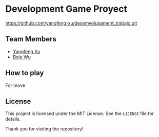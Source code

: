 # Development Game Proyect

https://github.com/yangfeng-xu/desemvolupament_trabajo.git

## Team Members

- [Yangfeng Xu](https://github.com/yangfeng-xu)
- [Bole Wu](https://github.com/Bole05)

## How to play

For move

## License

This project is licensed under the MIT License. See the `LICENSE` file for details.

Thank you for visiting the repository!

